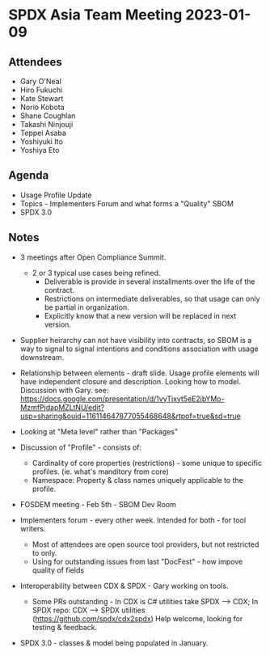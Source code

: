 # SPDX Asia Team Meeting 2023-01-09

## Attendees
* Gary O'Neal
* Hiro Fukuchi
* Kate Stewart
* Norio Kobota 
* Shane Coughlan
* Takashi Ninjouji
* Teppei Asaba
* Yoshiyuki Ito
* Yoshiya Eto


## Agenda
* Usage Profile Update
* Topics - Implementers Forum and what forms a "Quality" SBOM
* SPDX 3.0 

## Notes
* 3 meetings after Open Compliance Summit. 
   * 2 or 3 typical use cases being refined. 
     * Deliverable is provide in several installments over the life of the contract. 
     * Restrictions on intermediate deliverables,  so that usage can only be partial in organization.
     * Explicitly know that a new version will be replaced in next version. 
* Supplier heirarchy can not have visibility into contracts, so SBOM is a way to signal to signal intentions and conditions association with usage downstream.   
* Relationship between elements - draft slide.    Usage profile elements will have independent closure and description.     Looking how to model.   Discussion with Gary.  see: https://docs.google.com/presentation/d/1vyTjxyt5eE2jbYMo-MzmfPjdapMZLtNU/edit?usp=sharing&ouid=116114647877055468648&rtpof=true&sd=true
* Looking at "Meta level" rather than "Packages"
* Discussion of "Profile"  - consists of: 
   * Cardinality of core properties  (restrictions) - some unique to specific profiles.  (ie. what's manditory from core)  
   * Namespace:  Property & class names uniquely applicable to the profile.  

* FOSDEM meeting - Feb 5th - SBOM Dev Room

* Implementers forum -  every other week.   Intended for both - for tool writers. 
  * Most of attendees are open source tool providers,  but not restricted to only.
  * Using for outstanding issues from last "DocFest" - how impove quality of fields 
  
* Interoperability between CDX & SPDX - Gary working on tools.   
   * Some PRs outstanding - In CDX is C# utilities take SPDX --> CDX;    In SPDX repo:  CDX --> SPDX  utilities (https://github.com/spdx/cdx2spdx)   Help welcome,  looking for testing & feedback. 
   
* SPDX 3.0 - classes & model being populated in January.
